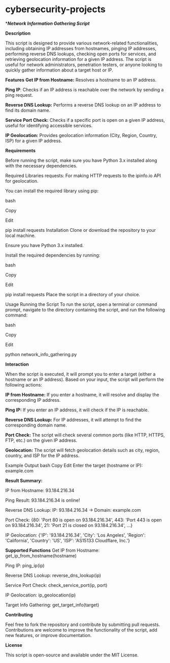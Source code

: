 # cybersecurity-projects

****Network Information Gathering Script***

**Description**

This script is designed to provide various network-related functionalities, including obtaining IP addresses from hostnames, pinging IP addresses, performing reverse DNS lookups, checking open ports for services, and retrieving geolocation information for a given IP address. The script is useful for network administrators, penetration testers, or anyone looking to quickly gather information about a target host or IP.

**Features**
**Get IP from Hostname:** Resolves a hostname to an IP address.

**Ping IP**: Checks if an IP address is reachable over the network by sending a ping request.

**Reverse DNS Lookup:** Performs a reverse DNS lookup on an IP address to find its domain name.

**Service Port Check:** Checks if a specific port is open on a given IP address, useful for identifying accessible services.

**IP Geolocation:** Provides geolocation information (City, Region, Country, ISP) for a given IP address.

**Requirements**

Before running the script, make sure you have Python 3.x installed along with the necessary dependencies.

Required Libraries
requests: For making HTTP requests to the ipinfo.io API for geolocation.

You can install the required library using pip:

bash

Copy

Edit

pip install requests
Installation
Clone or download the repository to your local machine.

Ensure you have Python 3.x installed.

Install the required dependencies by running:

bash

Copy

Edit

pip install requests
Place the script in a directory of your choice.

Usage
Running the Script
To run the script, open a terminal or command prompt, navigate to the directory containing the script, and run the following command:

bash

Copy

Edit

python network_info_gathering.py

**Interaction**

When the script is executed, it will prompt you to enter a target (either a hostname or an IP address). Based on your input, the script will perform the following actions:

**IP from Hostname:** If you enter a hostname, it will resolve and display the corresponding IP address.

**Ping IP:** If you enter an IP address, it will check if the IP is reachable.

**Reverse DNS Lookup:** For IP addresses, it will attempt to find the corresponding domain name.

**Port Check:** The script will check several common ports (like HTTP, HTTPS, FTP, etc.) on the given IP address.

**Geolocation:** The script will fetch geolocation details such as city, region, country, and ISP for the IP address.

Example Output
bash
Copy
Edit
Enter the target (hostname or IP): example.com

**Result Summary:**

IP from Hostname: 93.184.216.34

Ping Result: 93.184.216.34 is online!

Reverse DNS Lookup: IP: 93.184.216.34 → Domain: example.com

Port Check: {80: 'Port 80 is open on 93.184.216.34', 443: 'Port 443 is open on 93.184.216.34', 21: 'Port 21 is closed on 93.184.216.34', ...}

IP Geolocation: {'IP': '93.184.216.34', 'City': 'Los Angeles', 'Region': 'California', 'Country': 'US', 'ISP': 'AS15133 Cloudflare, Inc.'}

**Supported Functions**
Get IP from Hostname: get_ip_from_hostname(hostname)

Ping IP: ping_ip(ip)

Reverse DNS Lookup: reverse_dns_lookup(ip)

Service Port Check: check_service_port(ip, port)

IP Geolocation: ip_geolocation(ip)

Target Info Gathering: get_target_info(target)

**Contributing**

Feel free to fork the repository and contribute by submitting pull requests. Contributions are welcome to improve the functionality of the script, add new features, or improve documentation.

**License**

This script is open-source and available under the MIT License.
